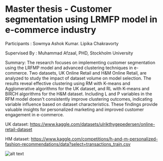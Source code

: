 # Master thesis - Customer segmentation using LRMFP model in e-commerce industry

Participants : Sowmya Ashok Kumar. Lipika Chakravorty

Supervised By : Muhammad Afzaal, PHD, Stockholm University

Summary:
The research focuses on implementing customer segmentation using the LRFMP model and advanced clustering techniques in e-commerce. Two datasets, UK Online Retail and H&M Online Retail, are analyzed to study the impact of dataset volume on model selection. The results reveal effective clustering using RM with K-means and Agglomerative algorithms for the UK dataset, and RL with K-means and BIRCH algorithms for the H&M dataset. Including L and P variables in the RFM model doesn't consistently improve clustering outcomes, indicating variable influence based on dataset characteristics. These findings provide valuable insights for personalized marketing and improved customer engagement in e-commerce.

 UK dataset: https://www.kaggle.com/datasets/ulrikthygepedersen/online-retail-dataset
 
 HM dataset: https://www.kaggle.com/competitions/h-and-m-personalized-fashion-recommendations/data?select=transactions_train.csv
 
 ![alt text](https://github.com/Sowmyaashok/BreadcrumbsCustomer-Segmentation-Using-LRFMP-Model-in-E-commerce-Industry/blob/main/Capture.PNG?raw=true)


